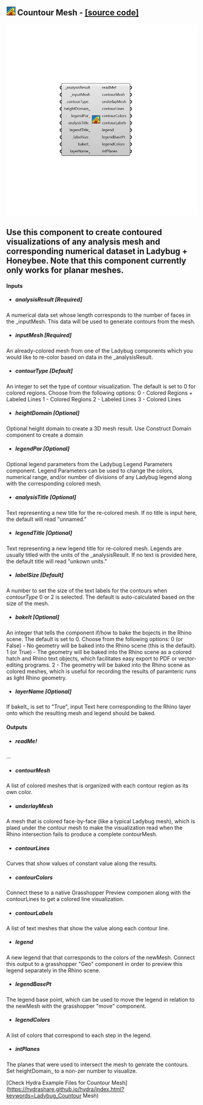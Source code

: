 ## ![](../../images/icons/Countour_Mesh.png) Countour Mesh - [[source code]](https://github.com/ladybug-tools/ladybug-legacy/tree/master/src/Ladybug_Countour%20Mesh.py)

![](../../images/components/Countour_Mesh.png)

Use this component to create contoured visualizations of any analysis mesh and corresponding numerical dataset in Ladybug + Honeybee.
 Note that this component currently only works for planar meshes.
 -
 

#### Inputs
* ##### analysisResult [Required]
A numerical data set whose length corresponds to the number of faces in the _inputMesh.  This data will be used to generate contours from the mesh.
* ##### inputMesh [Required]
An already-colored mesh from one of the Ladybug components which you would like to re-color based on data in the _analysisResult.
* ##### contourType [Default]
An integer to set the type of contour visualization.  The default is set to 0 for colored regions.  Choose from the following options:
 0 - Colored Regions + Labeled Lines
 1 - Colored Regions
 2 - Labeled Lines
 3 - Colored Lines
* ##### heightDomain [Optional]
Optional height domain to create a 3D mesh result. Use Construct Domain component to create a domain
* ##### legendPar [Optional]
Optional legend parameters from the Ladybug Legend Parameters component.  Legend Parameters can be used to change the colors, numerical range, and/or number of divisions of any Ladybug legend along with the corresponding colored mesh.
* ##### analysisTitle [Optional]
Text representing a new title for the re-colored mesh.  If no title is input here, the default will read "unnamed."
* ##### legendTitle [Optional]
Text representing a new legend title for re-colored mesh. Legends are usually titled with the units of the _analysisResult.  If no text is provided here, the default title will read "unkown units."
* ##### labelSize [Default]
A number to set the size of the text labels for the contours when _contourType_ 0 or 2 is selected.  The default is auto-calculated based on the size of the mesh.
* ##### bakeIt [Optional]
An integer that tells the component if/how to bake the bojects in the Rhino scene.  The default is set to 0.  Choose from the following options:
 0 (or False) - No geometry will be baked into the Rhino scene (this is the default).
 1 (or True) - The geometry will be baked into the Rhino scene as a colored hatch and Rhino text objects, which facilitates easy export to PDF or vector-editing programs.
 2 - The geometry will be baked into the Rhino scene as colored meshes, which is useful for recording the results of paramteric runs as light Rhino geometry.
* ##### layerName [Optional]
If bakeIt_ is set to "True", input Text here corresponding to the Rhino layer onto which the resulting mesh and legend should be baked.

#### Outputs
* ##### readMe!
...
* ##### contourMesh
A list of colored meshes that is organized with each contour region as its own color.
* ##### underlayMesh
A mesh that is colored face-by-face (like a typical Ladybug mesh), which is plaed under the contour mesh to make the visualization read when the Rhino intersection fails to produce a complete contourMesh.
* ##### contourLines
Curves that show values of constant value along the results.
* ##### contourColors
Connect these to a native Grasshopper Preview componen along with the contourLines to get a colored line visualization.
* ##### contourLabels
A list of text meshes that show the value along each contour line.
* ##### legend
A new legend that that corresponds to the colors of the newMesh. Connect this output to a grasshopper "Geo" component in order to preview this legend separately in the Rhino scene.
* ##### legendBasePt
The legend base point, which can be used to move the legend in relation to the newMesh with the grasshopper "move" component.
* ##### legendColors
A list of colors that correspond to each step in the legend.
* ##### intPlanes
The planes that were used to intersect the mesh to genrate the contours. Set heightDomain_ to a non-zer number to visualize.


[Check Hydra Example Files for Countour Mesh](https://hydrashare.github.io/hydra/index.html?keywords=Ladybug_Countour Mesh)